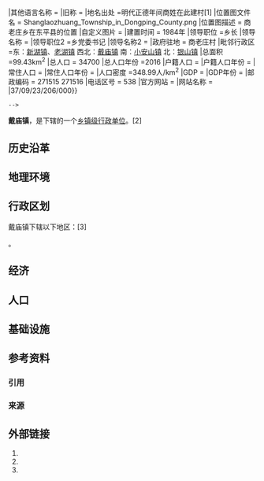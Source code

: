 |其他语言名称 = |旧称 = |地名出处 =明代正德年间商姓在此建村\[1\] |位置图文件名 = Shanglaozhuang_Township_in_Dongping_County.png |位置图描述 = 商老庄乡在东平县的位置 |自定义图片 =  |建置时间 = 1984年 |领导职位 =乡长 |领导名称 = |领导职位2 =乡党委书记 |领导名称2 = |政府驻地 = 商老庄村 |毗邻行政区 =东：[新湖镇](../Page/新湖镇_\(东平县\).md "wikilink")、[老湖镇](https://zh.wikipedia.org/wiki/老湖镇 "wikilink")
西北：[戴庙镇](https://zh.wikipedia.org/wiki/戴庙镇 "wikilink")
南：[小安山镇](https://zh.wikipedia.org/wiki/小安山镇 "wikilink")
北：[银山镇](https://zh.wikipedia.org/wiki/银山镇_\(东平县\) "wikilink") |总面积 =99.43km<sup>2</sup> |总人口 = 34700 |总人口年份 =2016 |户籍人口 = |户籍人口年份 = |常住人口 = |常住人口年份 = |人口密度 =348.99人/km<sup>2</sup> |GDP = |GDP年份 = |邮政编码 = 271515
271516 |电话区号 = 538 |官方网站 = |网站名称 = |37/09/23/206/000}}

`-->`

**戴庙镇**，是下辖的一个[乡镇级行政单位](https://zh.wikipedia.org/wiki/乡镇 "wikilink")。\[2\]

## 历史沿革

## 地理环境

## 行政区划

戴庙镇下辖以下地区：\[3\]

。

## 经济

## 人口

## 基础设施

## 参考资料

### 引用

### 来源

## 外部链接

1.
2.
3.